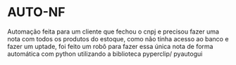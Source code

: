 # AUTO-NF
Automação feita para um cliente que fechou o cnpj e precisou fazer uma nota com todos os produtos do estoque, como não tinha acesso ao banco e fazer um uptade, foi feito um robô para fazer essa única nota de forma automática com python utilizando a biblioteca pyperclip/ pyautogui
